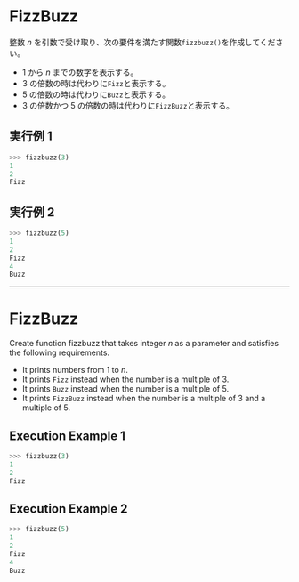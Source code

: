 # FizzBuzz

整数 $n$ を引数で受け取り、次の要件を満たす関数`fizzbuzz()`を作成してください。

- 1 から $n$ までの数字を表示する。
- 3 の倍数の時は代わりに`Fizz`と表示する。
- 5 の倍数の時は代わりに`Buzz`と表示する。
- 3 の倍数かつ 5 の倍数の時は代わりに`FizzBuzz`と表示する。

## 実行例 1

```python
>>> fizzbuzz(3)
1
2
Fizz
```

## 実行例 2

```python
>>> fizzbuzz(5)
1
2
Fizz
4
Buzz
```

---

# FizzBuzz

Create function fizzbuzz that takes integer $n$ as a parameter and satisfies the following requirements.

- It prints numbers from 1 to $n$.
- It prints `Fizz` instead when the number is a multiple of 3.
- It prints `Buzz` instead when the number is a multiple of 5.
- It prints `FizzBuzz` instead when the number is a multiple of 3 and a multiple of 5.

## Execution Example 1

```python
>>> fizzbuzz(3)
1
2
Fizz
```

## Execution Example 2

```python
>>> fizzbuzz(5)
1
2
Fizz
4
Buzz
```
